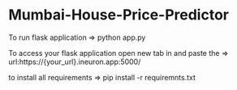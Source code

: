 # Mumbai-House-Price-Predictor

To run flask application => python app.py


To access your flask application open new tab in and paste the =>
url:https://{your_url}.ineuron.app:5000/

to install all requirements => pip install -r requiremnts.txt
